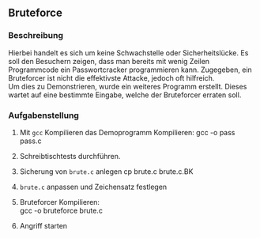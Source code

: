## Bruteforce
### Beschreibung
Hierbei handelt es sich um keine Schwachstelle oder Sicherheitslücke. Es soll
den Besuchern zeigen, dass man bereits mit wenig Zeilen Programmcode ein
Passwortcracker programmieren kann. Zugegeben, ein Bruteforcer ist nicht die
effektivste Attacke, jedoch oft hilfreich.  
Um dies zu Demonstrieren, wurde ein weiteres Programm erstellt. Dieses wartet
auf eine bestimmte Eingabe, welche der Bruteforcer erraten soll.

### Aufgabenstellung
1. Mit `gcc` Kompilieren das Demoprogramm Kompilieren: 
gcc -o pass pass.c

2. Schreibtischtests durchführen.
3. Sicherung von `brute.c` anlegen
cp brute.c brute.c.BK

4. `brute.c` anpassen und Zeichensatz festlegen
5. Bruteforcer Kompilieren:  
gcc -o bruteforce brute.c

6. Angriff starten

